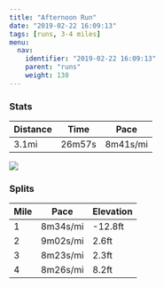 ```yaml
---
title: "Afternoon Run"
date: "2019-02-22 16:09:13"
tags: [runs, 3-4 miles]
menu:
  nav:
    identifier: "2019-02-22 16:09:13"
    parent: "runs"
    weight: 130
---
```


### Stats

| Distance | Time | Pace |
|----------|------|------|
|3.1mi|26m57s|8m41s/mi|

<img src='https://maps.googleapis.com/maps/api/staticmap?maptype=roadmap&path=enc:ywjeIlfyLqAqBlBf@YxA~B`DHxFjEfMtJlEfIpNnHrVxF~d@m@qAz@hWo@b`@j@wb@w@oTj@xAyIyi@oE_Q{JqQoDO}EwGuHe\tAfCmCt@&key=AIzaSyC1MId7bFpkLXNAaYhBSTb8jLyiSqzbDtM&size=800x800&markers=color:yellow|label:S|53.47213,-2.26423&markers=color:green|label:F|53.47263000000001,-2.2641999999999993'>

### Splits

| Mile | Pace | Elevation |
|------|------|-----------|
|1|8m34s/mi|-12.8ft|
|2|9m02s/mi|2.6ft|
|3|8m23s/mi|2.3ft|
|4|8m26s/mi|8.2ft|
